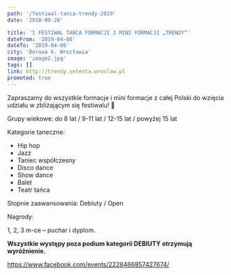 ```yaml
---
path: '/festiwal-tanca-trendy-2019'
date: '2018-09-26'

title: 'I FESTIWAL TAŃCA FORMACJI I MINI FORMACJI „TRENDY”'
dateFrom: '2019-04-06'
dateTo: '2019-04-06'
city: 'Borowa k. Wrocławia'
image: 'image2.jpg'
tags: []
link: http://trendy.setenta.wroclaw.pl
promoted: true
---
```

Zapraszamy do wszystkie formacje i mini formacje z całej Polski do wzięcia udziału w zbliżającym się festiwalu! 🙂

Grupy wiekowe: do 8 lat / 9-11 lat / 12-15 lat / powyżej 15 lat

Kategorie taneczne:

* Hip hop
* Jazz
* Taniec współczesny
* Disco dance
* Show dance
* Balet
* Teatr tańca

Stopnie zaawansowania: Debiuty / Open

Nagrody:

1, 2, 3 m-ce – puchar i dyplom.

**Wszystkie występy poza podium kategorii DEBIUTY otrzymują wyróżnienie.**

https://www.facebook.com/events/2228466857427674/

